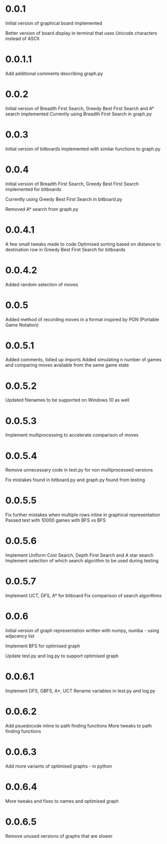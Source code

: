 # 0.0.1

Initial version of graphical board implemented

Better version of board display in terminal that uses Unicode characters instead of ASCII

# 0.0.1.1

Add additional comments describing graph.py

# 0.0.2

Initial version of Breadth First Search, Greedy Best First Search and A* search implemented
Currently using Breadth First Search in graph.py

# 0.0.3

Initial version of bitboards implemented with similar functions to graph.py

# 0.0.4

Initial version of Breadth First Search, Greedy Best First Search implemented for bitboards

Currently using Greedy Best First Search in bitboard.py

Removed A* search from graph.py

# 0.0.4.1

A few small tweaks made to code
Optimised sorting based on distance to destination row in Greedy Best First Search for bitboards

# 0.0.4.2

Added random selection of moves

# 0.0.5

Added method of recording moves in a format inspired by PGN (Portable Game Notation)

# 0.0.5.1

Added comments, tidied up imports
Added simulating n number of games and comparing moves available from the same game state

# 0.0.5.2

Updated filenames to be supported on Windows 10 as well

# 0.0.5.3

Implement multiprocessing to accelerate comparison of moves

# 0.0.5.4

Remove unnecessary code in test.py for non multiprocessed versions

Fix mistakes found in bitboard.py and graph.py found from testing

# 0.0.5.5

Fix further mistakes when multiple rows inline in graphical representation
Passed test with 10000 games with BFS vs BFS

# 0.0.5.6

Implement Uniform Cost Search, Depth First Search and A star search
Implement selection of which search algorithm to be used during testing

# 0.0.5.7

Implement UCT, DFS, A* for bitboard
Fix comparison of search algorithms

# 0.0.6

Initial version of graph representation written with numpy, numba - using adjacency list

Implement BFS for optimised graph

Update test.py and log.py to support optimised graph

# 0.0.6.1

Implement DFS, GBFS, A*, UCT
Rename variables in test.py and log.py

# 0.0.6.2

Add psuedocode inline to path finding functions
More tweaks to path finding functions

# 0.0.6.3

Add more variants of optimised graphs - in python

# 0.0.6.4

More tweaks and fixes to names and optimised graph

# 0.0.6.5

Remove unused versions of graphs that are slower